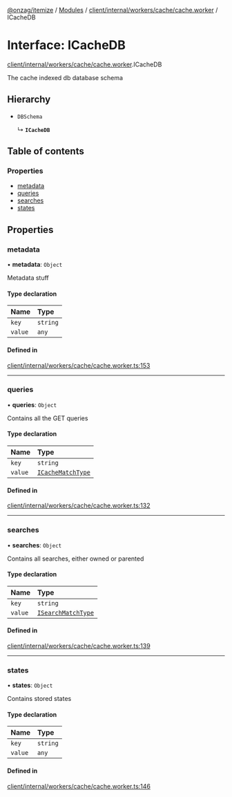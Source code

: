 [@onzag/itemize](../README.md) / [Modules](../modules.md) / [client/internal/workers/cache/cache.worker](../modules/client_internal_workers_cache_cache_worker.md) / ICacheDB

# Interface: ICacheDB

[client/internal/workers/cache/cache.worker](../modules/client_internal_workers_cache_cache_worker.md).ICacheDB

The cache indexed db database schema

## Hierarchy

- `DBSchema`

  ↳ **`ICacheDB`**

## Table of contents

### Properties

- [metadata](client_internal_workers_cache_cache_worker.ICacheDB.md#metadata)
- [queries](client_internal_workers_cache_cache_worker.ICacheDB.md#queries)
- [searches](client_internal_workers_cache_cache_worker.ICacheDB.md#searches)
- [states](client_internal_workers_cache_cache_worker.ICacheDB.md#states)

## Properties

### metadata

• **metadata**: `Object`

Metadata stuff

#### Type declaration

| Name | Type |
| :------ | :------ |
| `key` | `string` |
| `value` | `any` |

#### Defined in

[client/internal/workers/cache/cache.worker.ts:153](https://github.com/onzag/itemize/blob/f2db74a5/client/internal/workers/cache/cache.worker.ts#L153)

___

### queries

• **queries**: `Object`

Contains all the GET queries

#### Type declaration

| Name | Type |
| :------ | :------ |
| `key` | `string` |
| `value` | [`ICacheMatchType`](client_internal_workers_cache_cache_worker.ICacheMatchType.md) |

#### Defined in

[client/internal/workers/cache/cache.worker.ts:132](https://github.com/onzag/itemize/blob/f2db74a5/client/internal/workers/cache/cache.worker.ts#L132)

___

### searches

• **searches**: `Object`

Contains all searches, either owned or parented

#### Type declaration

| Name | Type |
| :------ | :------ |
| `key` | `string` |
| `value` | [`ISearchMatchType`](client_internal_workers_cache_cache_worker.ISearchMatchType.md) |

#### Defined in

[client/internal/workers/cache/cache.worker.ts:139](https://github.com/onzag/itemize/blob/f2db74a5/client/internal/workers/cache/cache.worker.ts#L139)

___

### states

• **states**: `Object`

Contains stored states

#### Type declaration

| Name | Type |
| :------ | :------ |
| `key` | `string` |
| `value` | `any` |

#### Defined in

[client/internal/workers/cache/cache.worker.ts:146](https://github.com/onzag/itemize/blob/f2db74a5/client/internal/workers/cache/cache.worker.ts#L146)

